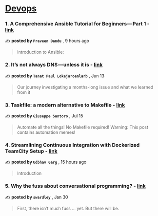 
<h1><a href=https://medium.com/tag/devops/recommended target="_blank" rel="noopener noreferrer">Devops</a></h1>
<h3>1. A Comprehensive Ansible Tutorial for Beginners — Part 1 - <a href=https://medium.com/@praveendandu24?source=tag_recommended_feed---------0-84----------devops----------5d577851_2c9d_4741_8aaf_c9fa28950539------- target="_blank" rel="noopener noreferrer">link</a></h3>

✍️ **posted by `Praveen Dandu`** <date> , 9 hours ago</date>

<blockquote>Introduction to Ansible:</blockquote>

<h3>2. It’s not always DNS — unless it is - <a href=https://medium.com/@tanatloke?source=tag_recommended_feed---------1-107----------devops----------5d577851_2c9d_4741_8aaf_c9fa28950539------- target="_blank" rel="noopener noreferrer">link</a></h3>

✍️ **posted by `Tanat Paul Lokejaroenlarb`** <date> , Jun 13</date>

<blockquote>Our journey investigating a months-long issue and what we learned from it</blockquote>

<h3>3. Taskfile: a modern alternative to Makefile - <a href=https://medium.com/@giuseppe.santoro?source=tag_recommended_feed---------2-85----------devops----------5d577851_2c9d_4741_8aaf_c9fa28950539------- target="_blank" rel="noopener noreferrer">link</a></h3>

✍️ **posted by `Giuseppe Santoro`** <date> , Jul 15</date>

<blockquote>Automate all the things! No Makefile required! Warning: This post contains automation memes!</blockquote>

<h3>4. Streamlining Continuous Integration with Dockerized TeamCity Setup - <a href=https://medium.com/@udbhavgarg97?source=tag_recommended_feed---------3-84----------devops----------5d577851_2c9d_4741_8aaf_c9fa28950539------- target="_blank" rel="noopener noreferrer">link</a></h3>

✍️ **posted by `Udbhav Garg`** <date> , 15 hours ago</date>

<blockquote>Introduction</blockquote>

<h3>5. Why the fuss about conversational programming? - <a href=https://medium.com/@swardley?source=tag_recommended_feed---------4-107----------devops----------5d577851_2c9d_4741_8aaf_c9fa28950539------- target="_blank" rel="noopener noreferrer">link</a></h3>

✍️ **posted by `swardley`** <date> , Jan 30</date>

<blockquote>First, there isn’t much fuss … yet. But there will be.</blockquote>

